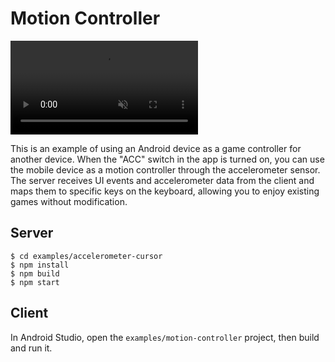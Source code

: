 # Motion Controller

<video src="https://user-images.githubusercontent.com/6410412/284037217-6dbbdcce-1cf4-4c92-b903-15f670bfa9bc.mp4" muted controls></video>

This is an example of using an Android device as a game controller for another device. When the "ACC" switch in the app is turned on, you can use the mobile device as a motion controller through the accelerometer sensor. The server receives UI events and accelerometer data from the client and maps them to specific keys on the keyboard, allowing you to enjoy existing games without modification.

## Server

```
$ cd examples/accelerometer-cursor
$ npm install
$ npm build
$ npm start
```

## Client

In Android Studio, open the `examples/motion-controller` project, then build and run it.
